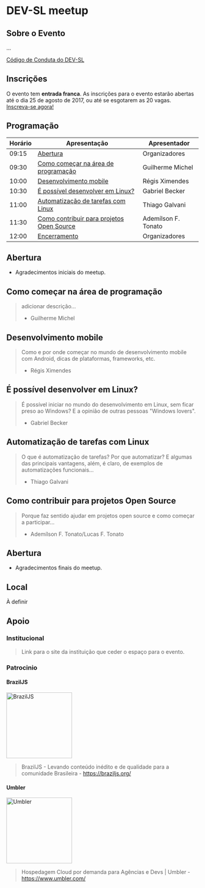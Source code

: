 # DEV-SL meetup

## Sobre o Evento

...

[Código de Conduta do DEV-SL](codigo-de-conduta.md)

## Inscrições

O evento tem **entrada franca**.
As inscrições para o evento estarão abertas até o dia 25 de agosto de 2017, ou até se esgotarem as 20 vagas.  
[Inscreva-se agora!](https://goo.gl/forms/DbvaYLAOVMkZRgC43)

## Programação

Horário | Apresentação | Apresentador
-------- | -------- | --------
09:15 | [Abertura](#abertura) | Organizadores
09:30 | [Como começar na área de programação](#como-começar-na-área-de-programação) | Guilherme Michel
10:00 | [Desenvolvimento mobile](#desenvolvimento-mobile) | Régis Ximendes
10:30 | [É possível desenvolver em Linux?](#É-possível-desenvolver-em-linux) | Gabriel Becker
11:00 | [Automatização de tarefas com Linux](#automatização-de-tarefas-com-linux) | Thiago Galvani
11:30 | [Como contribuir para projetos Open Source](#como-contribuir-para-projetos-open-source) | Ademílson F. Tonato
12:00 | [Encerramento](#encerramento) | Organizadores

## Abertura
- Agradecimentos iniciais do meetup.
## Como começar na área de programação
> adicionar descrição...
> - Guilherme Michel
## Desenvolvimento mobile
> Como e por onde começar no mundo de desenvolvimento mobile com Android, dicas de plataformas, frameworks, etc.
> - Régis Ximendes
## É possível desenvolver em Linux?
> É possível iniciar no mundo do desenvolvimento em Linux, sem ficar preso ao Windows? E a opinião de outras pessoas "Windows lovers".
> - Gabriel Becker
## Automatização de tarefas com Linux
> O que é automatização de tarefas? Por que automatizar? E algumas das principais vantagens, além, é claro, de exemplos de automatizações funcionais...
> - Thiago Galvani
## Como contribuir para projetos Open Source
> Porque faz sentido ajudar em projetos open source e como começar a participar...
> - Ademílson F. Tonato/Lucas F. Tonato
## Abertura
- Agradecimentos finais do meetup.

## Local
À definir

## Apoio

### Institucional
> Link para o site da instituição que ceder o espaço para o evento.

### Patrocinio

#### BrazilJS
<img width="172" src="https://braziljs.org/wp-content/themes/braziljs/assets/img/logos/braziljs-00508dcfc4.svg" alt="BrazilJS" />

> BrazilJS - Levando conteúdo inédito e de qualidade para a comunidade Brasileira - https://braziljs.org/

#### Umbler
<img width="172" src="https://www.umbler.com/assets/brand/umbler-logos/umbler-logo-light-bg.svg" alt="Umbler" />

> Hospedagem Cloud por demanda para Agências e Devs | Umbler - https://www.umbler.com/

